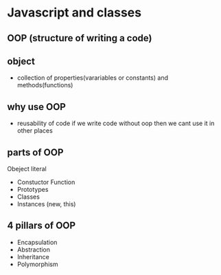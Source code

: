 # Javascript and classes

## OOP (structure of writing a code)

## object
- collection of properties(varariables or constants) and methods(functions)

## why use OOP
- reusability of code if we write code without oop then we cant use it in other places

## parts of OOP
 Obeject literal

- Constuctor Function
- Prototypes
- Classes
- Instances (new, this)

## 4 pillars of OOP
- Encapsulation
- Abstraction
- Inheritance
- Polymorphism 